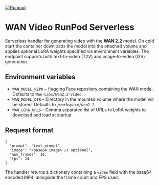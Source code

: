 [![Runpod](https://api.runpod.io/badge/nikserg/wan-video-runpod-serverless)](https://console.runpod.io/hub/nikserg/wan-video-runpod-serverless)

# WAN Video RunPod Serverless

Serverless handler for generating video with the **WAN 2.2** model. On cold start the container downloads the model into the attached volume and applies optional LoRA weights specified via environment variables. The endpoint supports both text-to-video (T2V) and image-to-video (I2V) generation.

## Environment variables
- `WAN_MODEL_REPO` – Hugging Face repository containing the WAN model. Defaults to `Wan-Labs/Wan2.2-Video`.
- `WAN_MODEL_DIR` – Directory in the mounted volume where the model will be stored. Defaults to `/workspace/wan2.2`.
- `WAN_LORA_URLS` – Comma separated list of URLs to LoRA weights to download and load at startup.

## Request format
```
{
  "prompt": "text prompt",
  "image": "<base64 image> // optional",
  "num_frames": 16,
  "fps": 24
}
```

The handler returns a dictionary containing a `video` field with the base64 encoded MP4, alongside the frame count and FPS used.
